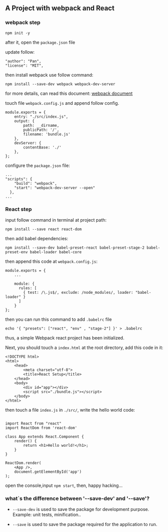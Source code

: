 
## A Project with webpack and React

### webpack step

`npm init -y`

after it, open the `package.json` file

update follow:

```
"author": "Pan",
"license": "MIT",
```

then install webpack use follow command:

`npm install --save-dev webpack webpack-dev-server`

for more details, can read this document: [webpack document](https://webpack.js.org/concepts/)

touch file `webpack.config.js` and append follow config.

```
module.exports = {
    entry: "./src/index.js",
    output: {
        path: __dirname,
        publicPath: '/',
        filename: 'bundle.js'
    },
    devServer: {
        contentBase: './'
    },
};
```

configure the `package.json` file:

```
...
"scripts": {
    "build": "webpack",
    "start": "webpack-dev-server --open"
  },
...

```

### React step

input follow command in terminal at project path:

`npm install --save react react-dom`

then add babel dependencies:

`npm install --save-dev babel-preset-react babel-preset-stage-2 babel-preset-env babel-loader babel-core`

then append this code at `webpack.config.js`:

```
module.exports = {
    ...

    module: {
      rules: [
        { test: /\.js$/, exclude: /node_modules/, loader: "babel-loader" }
      ]
    }
};

```

then you can run this command to add `.babelrc` file

`echo '{ "presets": ["react", "env" , "stage-2"] }' > .babelrc`

thus, a simple Webpack react project has been initialized.


Next, you should touch a `index.html` at the root directory, add this code in it:

```
<!DOCTYPE html>
<html>
    <head>
        <meta charset="utf-8">
        <title>React Setup</title>
    </head>
    <body>
        <div id="app"></div>
        <script src="./bundle.js"></script>
    </body>
</html>
```

then touch a file `index.js` in `./src/`, write the hello world code:

```

import React from "react"
import ReactDom from 'react-dom'

class App extends React.Component {
    render() {
        return <h1>Hello world!</h1>;
    }
}

ReactDom.render(
    <App />,
    document.getElementById('app')
);

```

open the console,input `npm start`, then, happy hacking...

### what`s the difference between '--save-dev' and '--save'?

- `--save-dev` is used to save the package for development purpose. Example: unit tests, minification..

- `--save` is used to save the package required for the application to run.
